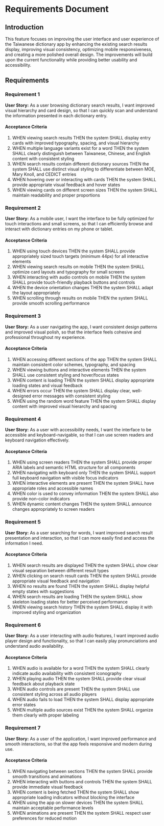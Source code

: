 # Requirements Document

## Introduction

This feature focuses on improving the user interface and user experience of the Taiwanese dictionary app by enhancing the existing search results display, improving visual consistency, optimizing mobile responsiveness, and creating a more polished overall design. The improvements will build upon the current functionality while providing better usability and accessibility.

## Requirements

### Requirement 1

**User Story:** As a user browsing dictionary search results, I want improved visual hierarchy and card design, so that I can quickly scan and understand the information presented in each dictionary entry.

#### Acceptance Criteria

1. WHEN viewing search results THEN the system SHALL display entry cards with improved typography, spacing, and visual hierarchy
2. WHEN multiple language variants exist for a word THEN the system SHALL clearly distinguish between Taiwanese, Chinese, and English content with consistent styling
3. WHEN search results contain different dictionary sources THEN the system SHALL use distinct visual styling to differentiate between MOE, Mary Knoll, and CEDICT entries
4. WHEN hovering over or interacting with cards THEN the system SHALL provide appropriate visual feedback and hover states
5. WHEN viewing cards on different screen sizes THEN the system SHALL maintain readability and proper proportions

### Requirement 2

**User Story:** As a mobile user, I want the interface to be fully optimized for touch interactions and small screens, so that I can efficiently browse and interact with dictionary entries on my phone or tablet.

#### Acceptance Criteria

1. WHEN using touch devices THEN the system SHALL provide appropriately sized touch targets (minimum 44px) for all interactive elements
2. WHEN viewing search results on mobile THEN the system SHALL optimize card layouts and typography for small screens
3. WHEN interacting with audio controls on mobile THEN the system SHALL provide touch-friendly playback buttons and controls
4. WHEN the device orientation changes THEN the system SHALL adapt the layout appropriately
5. WHEN scrolling through results on mobile THEN the system SHALL provide smooth scrolling performance

### Requirement 3

**User Story:** As a user navigating the app, I want consistent design patterns and improved visual polish, so that the interface feels cohesive and professional throughout my experience.

#### Acceptance Criteria

1. WHEN accessing different sections of the app THEN the system SHALL maintain consistent color schemes, typography, and spacing
2. WHEN viewing buttons and interactive elements THEN the system SHALL use consistent styling and hover/focus states
3. WHEN content is loading THEN the system SHALL display appropriate loading states and visual feedback
4. WHEN errors occur THEN the system SHALL display clear, well-designed error messages with consistent styling
5. WHEN using the random word feature THEN the system SHALL display content with improved visual hierarchy and spacing

### Requirement 4

**User Story:** As a user with accessibility needs, I want the interface to be accessible and keyboard-navigable, so that I can use screen readers and keyboard navigation effectively.

#### Acceptance Criteria

1. WHEN using screen readers THEN the system SHALL provide proper ARIA labels and semantic HTML structure for all components
2. WHEN navigating with keyboard only THEN the system SHALL support full keyboard navigation with visible focus indicators
3. WHEN interactive elements are present THEN the system SHALL have appropriate roles and accessible names
4. WHEN color is used to convey information THEN the system SHALL also provide non-color indicators
5. WHEN dynamic content changes THEN the system SHALL announce changes appropriately to screen readers

### Requirement 5

**User Story:** As a user searching for words, I want improved search result presentation and interaction, so that I can more easily find and access the information I need.

#### Acceptance Criteria

1. WHEN search results are displayed THEN the system SHALL show clear visual separation between different result types
2. WHEN clicking on search result cards THEN the system SHALL provide appropriate visual feedback and navigation
3. WHEN no results are found THEN the system SHALL display helpful empty states with suggestions
4. WHEN search results are loading THEN the system SHALL show skeleton loading states for better perceived performance
5. WHEN viewing search history THEN the system SHALL display it with improved styling and organization

### Requirement 6

**User Story:** As a user interacting with audio features, I want improved audio player design and functionality, so that I can easily play pronunciations and understand audio availability.

#### Acceptance Criteria

1. WHEN audio is available for a word THEN the system SHALL clearly indicate audio availability with consistent iconography
2. WHEN playing audio THEN the system SHALL provide clear visual feedback about playback state
3. WHEN audio controls are present THEN the system SHALL use consistent styling across all audio players
4. WHEN audio fails to load THEN the system SHALL display appropriate error states
5. WHEN multiple audio sources exist THEN the system SHALL organize them clearly with proper labeling

### Requirement 7

**User Story:** As a user of the application, I want improved performance and smooth interactions, so that the app feels responsive and modern during use.

#### Acceptance Criteria

1. WHEN navigating between sections THEN the system SHALL provide smooth transitions and animations
2. WHEN interacting with buttons and controls THEN the system SHALL provide immediate visual feedback
3. WHEN content is being fetched THEN the system SHALL show appropriate loading indicators without blocking the interface
4. WHEN using the app on slower devices THEN the system SHALL maintain acceptable performance levels
5. WHEN animations are present THEN the system SHALL respect user preferences for reduced motion
